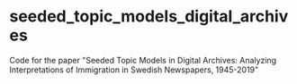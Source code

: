 # seeded_topic_models_digital_archives
Code for the paper "Seeded Topic Models in Digital Archives: Analyzing Interpretations of Immigration in Swedish Newspapers, 1945-2019"
